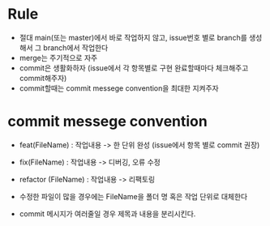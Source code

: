# Rule
- 절대 main(또는 master)에서 바로 작업하지 않고, issue번호 별로 branch를 생성해서 그 branch에서 작업한다
- merge는 주기적으로 자주 
- commit은 생활화하자 (issue에서 각 항목별로 구현 완료할때마다 체크해주고 commit해주자)
- commit할때는 commit messege convention을 최대한 지켜주자


# commit messege convention
- feat(FileName) : 작업내용 
                  -> 한 단위 완성 (issue에서 항목 별로 commit 권장)
- fix(FileName) : 작업내용 
                  -> 디버깅, 오류 수정
- refactor (FileName) : 작업내용 
                  -> 리팩토링

- 수정한 파일이 많을 경우에는 FileName을 폴더 명 혹은 작업 단위로 대체한다
- commit 메시지가 여러줄일 경우 제목과 내용을 분리시킨다.
